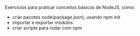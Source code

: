 Exercicios para praticar conceitos básicos de NodeJS, como:
- criar pacotes node(package.json), usando npm init
- importar e exportar módulos
- criar scripts para rodar com npm